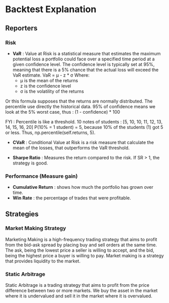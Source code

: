 # Backtest Explanation

## Reporters
### Risk
- **VaR** : Value at Risk is a statistical measure that estimates the maximum potential loss a portfolio could face over a specified time period at a given confidence level.
The confidence level is typically set at 95%, meaning that there is a 5% chance that the actual loss will exceed the VaR estimate.
VaR = μ - z * σ
Where:
  - μ is the mean of the returns
  - z is the confidence level
  - σ is the volatility of the returns

Or this formula supposes that the returns are normally distributed.
The percentile use directly the historical data.
95% of confidence means we look at the 5% worst case, thus :
(1 - confidence) * 100 

FYI : Percentile is like a threshold.
10 notes of students :
[5, 10, 10, 11, 12, 13, 14, 15, 16, 20]
P(10% = 1 student) = 5, because 10% of the students (1) got 5 or less.
Thus, np.percentile(self.returns, 5).

- **CVaR** : Conditional Value at Risk is a risk measure that calculate the mean of the losses, that
outperforms the VaR threshold.

- **Sharpe Ratio** : Measures the return compared to the risk.
If SR > 1, the strategy is good.


### Performance (Measure gain)
- **Cumulative Return** : shows how much the portfolio has grown over time.
- **Win Rate** : the percentage of trades that were profitable.


## Strategies
### Market Making Strategy
Marketing Making is a high-frequency trading strategy that aims to profit from the bid-ask 
spread by placing buy and sell orders at the same time. The ask, being the lowest price a seller is willing to accept,
and the bid, being the highest price a buyer is willing to pay.
Market making is a strategy that provides liquidity to the market.

### Static Arbitrage
Static Arbitrage is a trading strategy that aims to profit from the price difference between two
or more markets. We buy the asset in the market where it is undervalued and sell it
in the market where it is overvalued.
